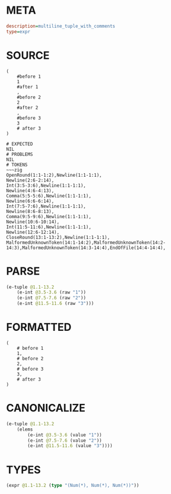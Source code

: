 # META
~~~ini
description=multiline_tuple_with_comments
type=expr
~~~
# SOURCE
~~~roc
(
    #before 1
    1
    #after 1
    ,
    #before 2
    2
    #after 2
    ,
    #before 3
    3
    # after 3
)
~~~
~~~
# EXPECTED
NIL
# PROBLEMS
NIL
# TOKENS
~~~zig
OpenRound(1:1-1:2),Newline(1:1-1:1),
Newline(2:6-2:14),
Int(3:5-3:6),Newline(1:1-1:1),
Newline(4:6-4:13),
Comma(5:5-5:6),Newline(1:1-1:1),
Newline(6:6-6:14),
Int(7:5-7:6),Newline(1:1-1:1),
Newline(8:6-8:13),
Comma(9:5-9:6),Newline(1:1-1:1),
Newline(10:6-10:14),
Int(11:5-11:6),Newline(1:1-1:1),
Newline(12:6-12:14),
CloseRound(13:1-13:2),Newline(1:1-1:1),
MalformedUnknownToken(14:1-14:2),MalformedUnknownToken(14:2-14:3),MalformedUnknownToken(14:3-14:4),EndOfFile(14:4-14:4),
~~~
# PARSE
~~~clojure
(e-tuple @1.1-13.2
	(e-int @3.5-3.6 (raw "1"))
	(e-int @7.5-7.6 (raw "2"))
	(e-int @11.5-11.6 (raw "3")))
~~~
# FORMATTED
~~~roc
(
	# before 1
	1,
	# before 2
	2,
	# before 3
	3,
	# after 3
)
~~~
# CANONICALIZE
~~~clojure
(e-tuple @1.1-13.2
	(elems
		(e-int @3.5-3.6 (value "1"))
		(e-int @7.5-7.6 (value "2"))
		(e-int @11.5-11.6 (value "3"))))
~~~
# TYPES
~~~clojure
(expr @1.1-13.2 (type "(Num(*), Num(*), Num(*))"))
~~~
